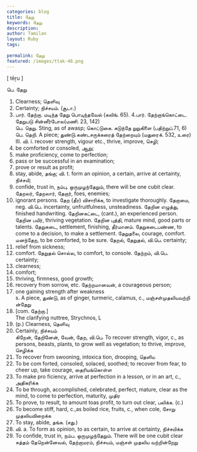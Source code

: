 ```yaml
---
categories: blog
title: தேறு
keywords: தேறு
description: 
author: Tamilan
layout: Ruby
tags: 
 
permalink: தேறு
featured: /images/ttak-48.png
---
```

  
[ tēṟu ]  
  
பெ. தேறு  
1. Clearness; தெளிவு  
2. Certainty; நிச்சயம். (சூடா.)  
3. பார். தேற்றா. மடிந்த தேறு பொடிந்தவேல் (கலிங். 65). 4.பார். தேற்றாங்கொட்டை. தேறுபடு சின்னீர்போல(மணி. 23, 142)  
பெ. தெறு. Sting, as of awasp; கொட்டுகை. கடுந்தே றுறுகிளை (பதிற்றுப்.71, 6)  
பெ. தெறி. A piece; துண்டு.கண்டசருக்கரைத் தேற்றையும் (மதுரைக். 532, உரை)  
III. வி. i. recover strength, vigour etc., thrive, improve, செழி;  
2. be comforted or consoled, ஆறு;  
3. make proficiency, come to perfection;  
4. pass or be successful in an examination;  
5. prove or result as profit;  
6. stay, abide, தங்கு; வி. t. form an opinion, a certain, arrive at certainty, நிச்சயி;  
2. confide, trust in, நம்பு. ஒருமுழந்தேறும், there will be one cubit clear. தேறலர், தேறலார், தேறார், foes, enemies;  
2. ignorant persons. தேற (தீர) விசாரிக்க, to investigate thoroughly. தேறாமை, neg. வி.பெ. incertainty, unfruitfulness, unsteadiness. தேறின எழுத்து, finished handwriting. தேறினகட்டை, (cant.), an experienced person. தேறின பயிர், thriving vegetation. தேறின புத்தி, mature mind, good parts or talents. தேறுகடை, settlement, finishing, தீர்மானம். தேறுகடைபண்ண, to come to a decision, to make a settlement. தேறுதலை, courage, comfort. மனந்தேற, to be comforted, to be sure. தேறல், தேறுதல், வி.பெ. certainty;  
2. relief from sickness;  
3. comfort. தேறுதல் சொல்ல, to comfort, to console. தேற்றம், வி.பெ. certainty;  
2. clearness;  
3. comfort;  
4. thriving, firmness, good growth;  
5. recovery from sorrow, etc. தேற்றமானவன், a courageous person;  
2. one gaining strength after weakness  
s. A piece, துண்டு, as of ginger, turmeric, calamus, c., மஞ்சள்முதலியவற்றி ன்தேறு  
2. [com. தேற்றா.]  
The clarifying nuttree, Strychnos, L  
3. (p.) Clearness, தெளிவு  
4. Certainly, நிச்சயம்  
கிறேன், தேறினேன், வேன், தேற, வி.பெ. To recover strength, vigor, c., as persons, beasts, plants, to grow well as vegetation; to thrive, improve, செழிக்க  
2. To recover from swooning, intoxica tion, drooping, தெளிய  
3. To be com forted, consoled, solaced, soothed; to recover from fear, to cheer up, take courage, தைரியங்கொள்ள  
4. To make pro ficiency, arrive at perfection in a lesson, or in an art, c., அதிகரிக்க  
5. To be through, accomplished, celebrated, perfect, mature, clear as the mind, to come to perfection, maturity, முதிர  
6. To prove, to result, to amount toas profit, to turn out clear, பலிக்க. (c.)  
7. To become stiff, hard, c.,as boiled rice, fruits, c., when cole, சோறு முதலியவிறைக்க  
8. To stay, abide, தங்க. (சது.)  
9. வி. a. To form as opinion, to as certain, to arrive at certainty, நிச்சயிக்க  
1. To confide, trust in, நம்ப. ஒருமுழந்தேறும். There will be one cubit clear  
சுத்தம் தேறென்னேவல், தேற்றாமரம், நிச்சயம், மஞ்சள் முதலிய வற்றின்றேறு